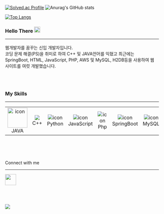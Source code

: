 [![Solved.ac Profile](http://mazassumnida.wtf/api/v2/generate_badge?boj=cldhfleks2)](https://solved.ac/cldhfleks2/)  ![Anurag's GitHub stats](https://github-readme-stats.vercel.app/api?username=cldhfleks2&show_icons=true&theme=radical)

﻿[![Top Langs](https://github-readme-stats.vercel.app/api/top-langs/?username=cldhfleks2&langs_count=10&layout=compact&theme=dark)]()

### Hello There <img width="20" src="https://camo.githubusercontent.com/0c732027af8a28d138e3698181f7be7c9b97d443b4beb9c7ce8ec4cffc6b4767/68747470733a2f2f6d656469612e67697068792e636f6d2f6d656469612f6876524a434c467a6361737252346961377a2f67697068792e676966"/><br><hr>
웹개발자를 꿈꾸는 신입 개발자입니다.<br>
코딩 문제 해결(PS)을 취미로 하여 C++ 및 JAVA언어를 익혔고 최근에는 SpringBoot, HTML, JavaScript, PHP, AWS 및 MySQL, H2DB등을 사용하여 웹 사이트를 여럿 개발했습니다.


<br><br>

### My Skills

<hr>

<table align="center">
  <tbody><tr>
     <td align="center" width="96">
        <img src="https://img.icons8.com/?size=100&id=Pd2x9GWu9ovX&format=png&color=000000" alt="icon" width="65" height="65" style="max-width: 100%;">
      <br>JAVA
    </td>
     <td align="center" width="96">
        <img src="https://img.icons8.com/?size=100&id=TpULddJc4gTh&format=png&color=000000" style="max-width: 100%;">
      <br>C++
    </td>
    <td align="center" width="96">
        <img src="https://img.icons8.com/?size=100&id=13441&format=png&color=000000" alt="icon" style="max-width: 100%;">
      <br>Python
    </td>
    <td align="center" width="96">
        <img src="https://img.icons8.com/?size=100&id=laVIsJnTtYoj&format=png&color=000000" alt="icon" style="max-width: 100%;">
      <br>JavaScript
    </td>
    </td>
    <td align="center" width="96" >
        <img src="https://img.icons8.com/?size=100&id=UGYn5TapNioV&format=png&color=000000" alt="icon" style="max-width: 100%;">
      <br>Php
    </td>
    <td align="center" width="96" >
        <img src="https://img.icons8.com/?size=100&id=A3Ulk2RcONKs&format=png&color=000000" alt="icon" style="max-width: 100%;">
      <br>SpringBoot
    </td>
    <td align="center" width="96">
        <img src="https://img.icons8.com/?size=100&id=9nLaR5KFGjN0&format=png&color=000000" alt="icon" style="max-width: 100%;">
      <br>MySQL
    </td>
    <td align="center" width="96">
        <img src="https://img.icons8.com/?size=100&id=wU62u24brJ44&format=png&color=000000" alt="icon" style="max-width: 100%;">
      <br>AWS
    </td>
    <td align="center" width="96">
        <img src="https://img.icons8.com/?size=100&id=52539&format=png&color=000000" alt="icon" style="max-width: 100%;">
      <br>Github
    </td>
    <td align="center" width="96"> 
        <img src="https://img.icons8.com/?size=100&id=xBKl2pdJg5kk&format=png&color=000000" alt="icon" style="max-width: 100%;">
      <br>Git
    </td>
    <td align="center" width="96">
        <img src="https://img.icons8.com/?size=100&id=CMVEhOBzk3Zp&format=png&color=000000" alt="icon" style="max-width: 100%;">
      <br>HTML5
    </td>
    <td align="center" width="96">
        <img src="https://camo.githubusercontent.com/e531a79257b93921f8b58efa952eb049ceb2672bcf57bd666165476261c145a8/68747470733a2f2f736b696c6c69636f6e732e6465762f69636f6e733f693d637373" width="48" height="48" alt="css" data-canonical-src="https://skillicons.dev/icons?i=css" style="max-width: 100%;">
      <br>CSS
    </td>
  </tr>
</tbody></table>

<br><br><br>

Connect with me

<hr>

<a href="https://www.instagram.com/cldhfleks2">
<img width="36" height="36" src="https://upload.wikimedia.org/wikipedia/commons/a/a5/Instagram_icon.png">
</a>

<br><br>

[![](https://komarev.com/ghpvc/?username=cldhfleks2&color=000000)](https://github.com/cldhfleks2?tab=repositories)








